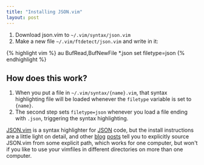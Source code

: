 ```yaml
---
title: "Installing JSON.vim"
layout: post
---
```


1. Download json.vim to `~/.vim/syntax/json.vim`  
2. Make a new file `~/.vim/ftdetect/json.vim` and write in it:

{% highlight vim %}
au BufRead,BufNewFile *.json set filetype=json
{% endhighlight %}

## How does this work?

1. When you put a file in `~/.vim/syntax/{name}.vim`, that syntax highlighting
   file will be loaded whenever the `filetype` variable is set to `{name}`.
2. The second step sets `filetype=json` whenever you load a file ending with
   `.json`, triggering the syntax highlighting.

[JSON.vim](http://www.vim.org/scripts/script.php?script_id=1945) is a syntax
highlighter for [JSON](http://json.org) code, but the install instructions are
a little light on detail, and other 
[blog](http://blog.graphtech.co.il/editing-json-files-in-vim/)
[posts](http://bradmontgomery.blogspot.com/2010/01/add-json-syntax-highlighting-in-vim-on.html)
tell you to explicitly source
JSON.vim from some explicit path, which works for one computer, but won't if
you like to use your vimfiles in different directories on more than one
computer.
